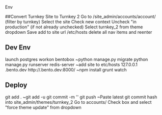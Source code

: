 Env

##Convert Turnkey Site to Turnkey 2
Go to /site_admin/accounts/account/ (filter by turnkey)
Select the site
Check new context
Uncheck "in production" (if not already unchecked)
Select turnkey_2 from theme dropdown
Save
add to site url /etc/hosts
delete all nav items and reenter

## Dev Env
launch postgres
workon bentobox
~python manage.py migrate
python manage.py runserver
redis-server
~add site to etc/hosts
	127.0.0.1 <site-name>.bento.dev
http://<site-name>.bento.dev:8000/
~npm install
grunt watch

## Deploy
git add .
~git add -u
git commit -m '<message>'
git push
~Paste latest git commit hash into site_admin/themes/turnkey_2
Go to accounts/<site-name>
Check box and select "force theme update" from dropdown
